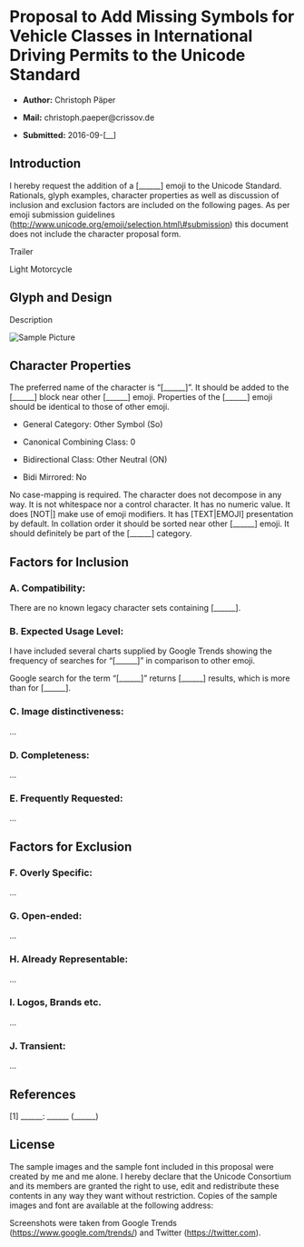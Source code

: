 Proposal to Add Missing Symbols for Vehicle Classes in International Driving Permits to the Unicode Standard
============================================================================================================

-   **Author:** Christoph Päper

-   **Mail:** christoph.paeper\@crissov.de

-   **Submitted:** 2016-09-[\_\_]

Introduction
------------

I hereby request the addition of a [\_\_\_\_\_\_] emoji to the Unicode Standard.
Rationals, glyph examples, character properties as well as discussion of
inclusion and exclusion factors are included on the following pages. As per
emoji submission guidelines
(http://www.unicode.org/emoji/selection.html\#submission) this document does not
include the character proposal form.

Trailer

Light Motorcycle

Glyph and Design
----------------

Description

![Sample Picture](.png)

Character Properties
--------------------

The preferred name of the character is “[\_\_\_\_\_\_]”. It should be added to
the [\_\_\_\_\_\_] block near other [\_\_\_\_\_\_] emoji. Properties of the
[\_\_\_\_\_\_] emoji should be identical to those of other emoji.

-   General Category: Other Symbol (So)

-   Canonical Combining Class: 0

-   Bidirectional Class: Other Neutral (ON)

-   Bidi Mirrored: No

No case-mapping is required. The character does not decompose in any way. It is
not whitespace nor a control character. It has no numeric value. It does [NOT\|]
make use of emoji modifiers. It has [TEXT\|EMOJI] presentation by default. In
collation order it should be sorted near other [\_\_\_\_\_\_] emoji. It should
definitely be part of the [\_\_\_\_\_\_] category.

Factors for Inclusion
---------------------

### A. Compatibility:

There are no known legacy character sets containing [\_\_\_\_\_\_].

### B. Expected Usage Level:

I have included several charts supplied by Google Trends showing the frequency
of searches for “[\_\_\_\_\_\_]” in comparison to other emoji.

Google search for the term “[\_\_\_\_\_\_]” returns [\_\_\_\_\_\_] results,
which is more than for [\_\_\_\_\_\_].

### C. Image distinctiveness:

...

### D. Completeness:

...

### E. Frequently Requested:

...

Factors for Exclusion
---------------------

### F. Overly Specific:

...

### G. Open-ended:

...

### H. Already Representable:

...

### I. Logos, Brands etc.

...

### J. Transient:

...

References
----------

[1] \_\_\_\_\_\_: \_\_\_\_\_\_ (\_\_\_\_\_\_)

License
-------

The sample images and the sample font included in this proposal were created by
me and me alone. I hereby declare that the Unicode Consortium and its members
are granted the right to use, edit and redistribute these contents in any way
they want without restriction. Copies of the sample images and font are
available at the following address:

Screenshots were taken from Google Trends (https://www.google.com/trends/) and
Twitter (https://twitter.com).
